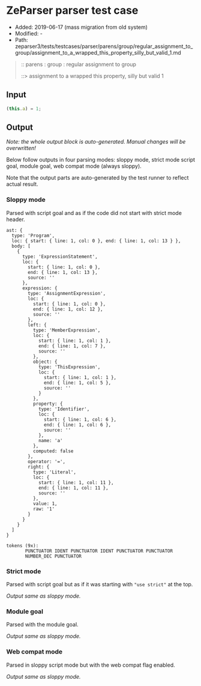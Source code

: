 # ZeParser parser test case

- Added: 2019-06-17 (mass migration from old system)
- Modified: -
- Path: zeparser3/tests/testcases/parser/parens/group/regular_assignment_to_group/assignment_to_a_wrapped_this_property_silly_but_valid_1.md

> :: parens : group : regular assignment to group
>
> ::> assignment to a wrapped this property, silly but valid 1

## Input

`````js
(this.a) = 1;
`````

## Output

_Note: the whole output block is auto-generated. Manual changes will be overwritten!_

Below follow outputs in four parsing modes: sloppy mode, strict mode script goal, module goal, web compat mode (always sloppy).

Note that the output parts are auto-generated by the test runner to reflect actual result.

### Sloppy mode

Parsed with script goal and as if the code did not start with strict mode header.

`````
ast: {
  type: 'Program',
  loc: { start: { line: 1, col: 0 }, end: { line: 1, col: 13 } },
  body: [
    {
      type: 'ExpressionStatement',
      loc: {
        start: { line: 1, col: 0 },
        end: { line: 1, col: 13 },
        source: ''
      },
      expression: {
        type: 'AssignmentExpression',
        loc: {
          start: { line: 1, col: 0 },
          end: { line: 1, col: 12 },
          source: ''
        },
        left: {
          type: 'MemberExpression',
          loc: {
            start: { line: 1, col: 1 },
            end: { line: 1, col: 7 },
            source: ''
          },
          object: {
            type: 'ThisExpression',
            loc: {
              start: { line: 1, col: 1 },
              end: { line: 1, col: 5 },
              source: ''
            }
          },
          property: {
            type: 'Identifier',
            loc: {
              start: { line: 1, col: 6 },
              end: { line: 1, col: 6 },
              source: ''
            },
            name: 'a'
          },
          computed: false
        },
        operator: '=',
        right: {
          type: 'Literal',
          loc: {
            start: { line: 1, col: 11 },
            end: { line: 1, col: 11 },
            source: ''
          },
          value: 1,
          raw: '1'
        }
      }
    }
  ]
}

tokens (9x):
       PUNCTUATOR IDENT PUNCTUATOR IDENT PUNCTUATOR PUNCTUATOR
       NUMBER_DEC PUNCTUATOR
`````

### Strict mode

Parsed with script goal but as if it was starting with `"use strict"` at the top.

_Output same as sloppy mode._

### Module goal

Parsed with the module goal.

_Output same as sloppy mode._

### Web compat mode

Parsed in sloppy script mode but with the web compat flag enabled.

_Output same as sloppy mode._
